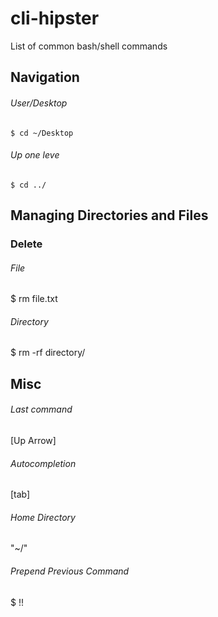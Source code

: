 # cli-hipster  
List of common bash/shell commands  

## Navigation  
###### User/Desktop  
    $ cd ~/Desktop  
###### Up one leve  
    $ cd ../  

## Managing Directories and Files
### Delete
###### File
   $ rm file.txt  
###### Directory
   $ rm -rf directory/  

## Misc
###### Last command
   [Up Arrow]
###### Autocompletion
   [tab]
###### Home Directory
   "~/"
###### Prepend Previous Command
   $ <command> !!
